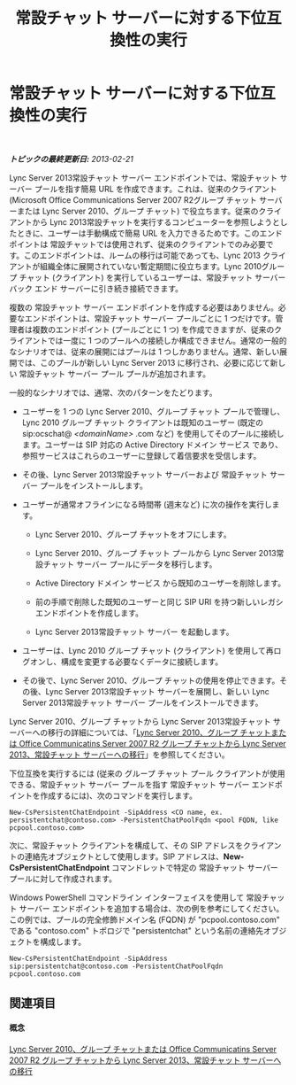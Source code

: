 ﻿---
title: 常設チャット サーバーに対する下位互換性の実行
TOCTitle: 常設チャット サーバーに対する下位互換性の実行
ms:assetid: 53f1a706-3104-4a94-8b4e-8badd9a066d6
ms:mtpsurl: https://technet.microsoft.com/ja-jp/library/JJ204901(v=OCS.15)
ms:contentKeyID: 48272098
ms.date: 05/19/2016
mtps_version: v=OCS.15
ms.translationtype: HT
---

# 常設チャット サーバーに対する下位互換性の実行

 

_**トピックの最終更新日:** 2013-02-21_

Lync Server 2013常設チャット サーバー エンドポイントでは、常設チャット サーバー プールを指す簡易 URL を作成できます。これは、従来のクライアント (Microsoft Office Communications Server 2007 R2グループ チャット サーバーまたは Lync Server 2010、グループ チャット) で役立ちます。従来のクライアントから Lync 2013常設チャットを実行するコンピューターを参照しようとしたときに、ユーザーは手動構成で簡易 URL を入力できるためです。このエンドポイントは 常設チャットでは使用されず、従来のクライアントでのみ必要です。このエンドポイントは、ルームの移行は可能であっても、Lync 2013 クライアントが組織全体に展開されていない暫定期間に役立ちます。Lync 2010グループ チャット (クライアント) を実行しているユーザーは、常設チャット サーバーバック エンド サーバーに引き続き接続できます。

複数の 常設チャット サーバー エンドポイントを作成する必要はありません。必要なエンドポイントは、常設チャット サーバー プールごとに 1 つだけです。管理者は複数のエンドポイント (プールごとに 1 つ) を作成できますが、従来のクライアントでは一度に 1 つのプールへの接続しか構成できません。通常の一般的なシナリオでは、従来の展開にはプールは 1 つしかありません。通常、新しい展開では、このプールが新しい Lync Server 2013 に移行され、必要に応じて新しい 常設チャット サーバー プール プールが追加されます。

一般的なシナリオでは、通常、次のパターンをたどります。

  - ユーザーを 1 つの Lync Server 2010、グループ チャット プールで管理し、Lync 2010 グループ チャット クライアントは既知のユーザー (既定の sip:ocschat@ *\<domainName\>* .com など) を使用してそのプールに接続します。ユーザーは SIP 対応の Active Directory ドメイン サービス であり、参照サービスはこれらのユーザーに登録して着信要求を受信します。

  - その後、Lync Server 2013常設チャット サーバーおよび 常設チャット サーバー プールをインストールします。

  - ユーザーが通常オフラインになる時間帯 (週末など) に次の操作を実行します。
    
      - Lync Server 2010、グループ チャットをオフにします。
    
      - Lync Server 2010、グループ チャット プールから Lync Server 2013常設チャット サーバー プールにデータを移行します。
    
      - Active Directory ドメイン サービス から既知のユーザーを削除します。
    
      - 前の手順で削除した既知のユーザーと同じ SIP URI を持つ新しいレガシ エンドポイントを作成します。
    
      - Lync Server 2013常設チャット サーバー を起動します。

  - ユーザーは、Lync 2010 グループ チャット (クライアント) を使用して再ログオンし、構成を変更する必要なくデータに接続します。

  - その後で、Lync Server 2010、グループ チャットの使用を停止できます。その後、Lync Server 2013常設チャット サーバーを展開し、新しい Lync Server 2013常設チャット サーバー プールをインストールできます。

Lync Server 2010、グループ チャットから Lync Server 2013常設チャット サーバーへの移行の詳細については、「[Lync Server 2010、グループ チャットまたは Office Communicatins Server 2007 R2 グループ チャットから Lync Server 2013、常設チャット サーバーへの移行](migration-from-lync-server-2010-group-chat-or-office-communications-server-2007-r2-group-chat-to-lync-server-2013-persistent-chat-server.md)」を参照してください。

下位互換を実行するには (従来の グループ チャット プール クライアントが使用できる、常設チャット サーバー プールを指す 常設チャット サーバー エンドポイントを作成するには)、次のコマンドを実行します。

    New-CsPersistentChatEndpoint -SipAddress <CO name, ex. persistentchat@contoso.com> -PersistentChatPoolFqdn <pool FQDN, like pcpool.contoso.com>

次に、常設チャット クライアントを構成して、その SIP アドレスをクライアントの連絡先オブジェクトとして使用します。SIP アドレスは、**New-CsPersistentChatEndpoint** コマンドレットで特定の 常設チャット サーバー プールに対して作成されます。

Windows PowerShell コマンドライン インターフェイスを使用して 常設チャット サーバー エンドポイントを追加する場合は、次の例を参考にしてください。この例では、プールの完全修飾ドメイン名 (FQDN) が "pcpool.contoso.com" である "contoso.com" トポロジで "persistentchat" という名前の連絡先オブジェクトを構成します。

    New-CsPersistentChatEndpoint -SipAddress sip:persistentchat@contoso.com -PersistentChatPoolFqdn pcpool.contoso.com

## 関連項目

#### 概念

[Lync Server 2010、グループ チャットまたは Office Communicatins Server 2007 R2 グループ チャットから Lync Server 2013、常設チャット サーバーへの移行](migration-from-lync-server-2010-group-chat-or-office-communications-server-2007-r2-group-chat-to-lync-server-2013-persistent-chat-server.md)

